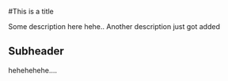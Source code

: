 #This is a title

Some description here hehe..
Another description just got added

## Subheader

hehehehehe....
